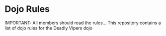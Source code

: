Dojo Rules
==========
IMPORTANT:  All members should read the rules...
This repository contains a list of dojo rules for the Deadly Vipers dojo

